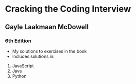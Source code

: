 # Cracking the Coding Interview
## Gayle Laakmaan McDowell
### 6th Edition

* My solutions to exercises in the book
* Includes solutions in:
1. JavaScript
2. Java
3. Python
